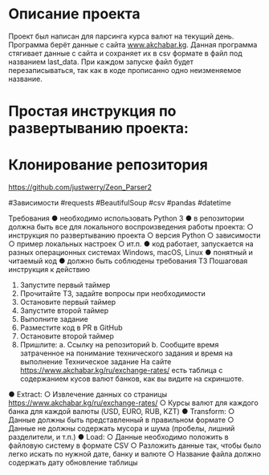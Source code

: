 
# Описание проекта
Проект был написан для парсинга курса валют на текущий день.
Программа берёт данные с сайта
www.akchabar.kg. Данная программа стягивает данные с сайта 
и сохраняет их в csv формате в файл под названием last_data.
При каждом запуске файл будет перезаписываться, так как 
в коде прописанно одно неизменяемое название.


# Простая инструкция по развертыванию проекта:

# Клонирование репозитория
https://github.com/justwerry/Zeon_Parser2

#Зависимости
#requests
#BeautifulSoup
#csv
#pandas
#datetime




Требования
● необходимо использовать Python 3
● в репозитории должна быть все для локального воспроизведения работы проекта:
○ инструкция по развертыванию проекта
○ версия Python
○ зависимости
○ пример локальных настроек
○ ит.п.
● код работает, запускается на разных операционных системах Windows, macOS, Linux
● понятный и читаемый код
● должно быть соблюдены требования ТЗ
Пошаговая инструкция к действию
1. Запустите первый таймер
2. Прочитайте ТЗ, задайте вопросы при необходимости
3. Остановите первый таймер
4. Запустите второй таймер
5. Выполните задание
6. Разместите код в PR в GitHub
7. Остановите второй таймер
8. Пришлите:
a. Ссылку на репозиторий
b. Сообщите время затраченное на понимание технического задания и
время на выполнение
Техническое задание
На сайте https://www.akchabar.kg/ru/exchange-rates/ есть таблица с содержанием кусов
валют банков, как вы видите на скриншоте.

● Extract:
○ Извлечение данных со страницы
https://www.akchabar.kg/ru/exchange-rates/
○ Курсы валют для каждого банка для каждой валюты (USD, EURO, RUB,
KZT)
● Transform:
○ Данные должны быть представленный в правильном формате
○ Данные не должны содержать мусора и шума (пробелы, лишний
разделители, и т.п.)
● Load:
○ Данные необходимо положить в файловую систему в формате CSV
○ Разложить данные так, чтобы было легко искать по нужной дате, банку и
валюте
○ Название файла должно содержать дату обновление таблицы

